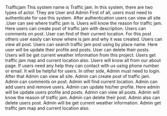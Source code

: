 Trafficjam
This system name is Traffic jam. In this system, there are two types of actor. They are User and Admin 
First of all, users must need to authenticate for use this system. After authentication users can view all site .User can see where traffic jam is. Users will know the reason for traffic jam. Here users can create post of traffic jam with description. Users can comments on post. User can find of their current location. For this post others user easily can know where is jam and why it was created. Users can view all post. Users can search traffic jam post using by place name. Here user will be update their profile and posts. User can delete their posts. Users will be get current weather information from this project. Users get traffic jam map and current location also. Users will know all from our about page. If users need any help they can contact with us using phone number or email. It will be helpful for users.
In other side, Admin must need to login. After that Admin can view all site. Admin can create post of traffic jam. Admin can comments on post. Admin will find current location. Admin can add users and remove users. Admin can update his/her profile. Here admin will be update users profile and posts. Admin can view all posts. Admin will know the reason of traffic jam. Admin can delete their post. Admin also can delete users post. Admin will be get current weather information. Admin get traffic jam map and current location also.

